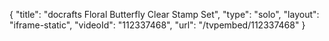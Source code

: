 {
    "title": "docrafts Floral Butterfly Clear Stamp Set",
    "type": "solo",
    "layout": "iframe-static",
    "videoId": "112337468",
    "url": "\/tvpembed\/112337468"
}